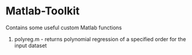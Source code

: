 # Matlab-Toolkit
Contains some useful custom Matlab functions


1. polyreg.m - returns polynomial regression of a specified order for the input dataset
